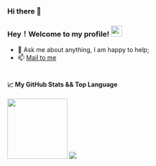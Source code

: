 ### Hi there 👋


### Hey！Welcome to my profile! <img src="https://media.giphy.com/media/hvRJCLFzcasrR4ia7z/giphy.gif" width="25px"> 


- 💬 Ask me about anything, I am happy to help;
- 📫 [Mail to me](mailto:1470028580@qq.com)
  <br />
  <br />








#### 📈 My GitHub Stats && Top Language


 <div align="left"> <img height="137px" src="https://github-readme-stats.vercel.app/api?username=Doraemonwei&hide_title=true&hide_border=true&show_icons=trueline_height=21&text_color=000&icon_color=000&bg_color=0,ea6161,ffc64d,fffc4d,52fa5a&theme=graywhite" /> 
 <img src="https://github-readme-stats.vercel.app/api/top-langs/?username=Doraemonwei&hide_title=true&hide_border=true&layout=compact&langs_count=6&text_color=000&icon_color=fff&bg_color=0,52fa5a,4dfcff,c64dff&theme=graywhite" /> </div>
